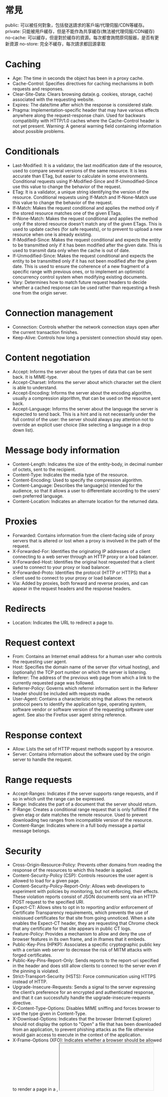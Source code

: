 # 常見
public: 可以被任何對象，包括發送請求的客戶端/代理伺服/CDN等緩存。
private: 只能被用戶緩存，但是不能作為共享緩存(無法被代理伺服/CDN緩存)
no-cache: 可以緩存，但是對於緩存的資源。每次都會詢問原伺服器，是否有更新資源
no-store: 完全不緩存，每次請求都回源拿取

# Caching
- Age: The time in seconds the object has been in a proxy cache.
- Cache-Control: Specifies directives for caching mechanisms in both requests and responses.
- Clear-Site-Data: Clears browsing data(e.g. cookies, storage, cache) associated with the requesting website.
- Expires: The date/time after which the response is considered stale.
- Pragma: Implementation-specific header that may have various effects anywhere along the request-response chain. Used for backwars compatibility with HTTP/1.0 caches where the Cache-Control header is not yet present.
Warning: A general warning field containing information about possible problems.

# Conditionals
- Last-Modified: It is a validator, the last modification date of the resource, used to compare several versions of the same resource. It is less accurate than ETag, but easier to calculate in some environments. Conditional requests using If-Modified-Since and If-Unmodified-Since use this value to change the behavior of the request.
- ETag: It is a validator, a unique string identifying the version of the resource. Conditional requests using If-Match and If-None-Match use this value to change the behavior of the request.
- If-Match: Makes the request conditional and applies the method only if the stored resource matches one of the given ETags.
- If-None-Match: Makes the request conditional and applies the method only if the stored resource doesn't match any of the given ETags. This is used to update caches (for safe requests), or to prevent to upload a new resource when one is already existing.
- If-Modified-Since: Makes the request conditional and expects the entity to be transmitted only if it has been modified after the given date. This is used to transmit data only when the cache is out of date.
- If-Unmodified-Since: Makes the request conditional and expects the entity to be transmitted only if it has not been modified after the given date. This is used to ensure the coherence of a new fragment of a specific range with previous ones, or to implement an optimistic concurrency control system when modifying existing documents.
- Vary: 
Determines how to match future request headers to decide whether a cached response can be used rather than requesting a fresh one from the origin server.

# Connection management
- Connection: Controls whether the network connection stays open after the current transaction finishes.
- Keep-Alive: Controls how long a persistent connection should stay open.

# Content negotiation
- Accept: Informs the server about the types of data that can be sent back. It is MIME-type.
- Accept-Charset: Informs the server about which character set the client is able to understand.
- Accept-Encoding: Informs the server about the encoding algorithm, usually a compression algorithm, that can be used on the resource sent back.
- Accept-Language: Informs the server about the language the server is expected to send back. This is a hint and is not necessarily under the full control of the user: the server should always pay attention not to override an explicit user choice (like selecting a language in a drop down list).

# Message body information
- Content-Length: Indicates the size of the entity-body, in decimal number of octets, sent to the recipient.
- Content-Type: Indicates the media type of the resource.
- Content-Encoding: Used to specify the compression algorithm.
- Content-Language: Describes the language(s) intended for the audience, so that it allows a user to differentiate according to the users' own preferred language.
- Content-Location: Indicates an alternate location for the returned data.

# Proxies
- Forwarded: Contains information from the client-facing side of proxy servers that is altered or lost when a proxy is involved in the path of the request.
- X-Forwarded-For: Identifies the originating IP addresses of a client connecting to a web server through an HTTP proxy or a load balancer.
- X-Forwarded-Host: Identifies the original host requested that a client used to connect to your proxy or load balancer.
- X-Forwarded-Proto: Identifies the protocol (HTTP or HTTPS) that a client used to connect to your proxy or load balancer.
- Via: Added by proxies, both forward and reverse proxies, and can appear in the request headers and the response headers.

# Redirects
- Location: Indicates the URL to redirect a page to.

# Request context
- From: Contains an Internet email address for a human user who controls the requesting user agent.
- Host: Specifies the domain name of the server (for virtual hosting), and (optionally) the TCP port number on which the server is listening.
- Referer: The address of the previous web page from which a link to the currently requested page was followed.
- Referrer-Policy: Governs which referrer information sent in the Referer header should be included with requests made.
- User-Agent: Contains a characteristic string that allows the network protocol peers to identify the application type, operating system, software vendor or software version of the requesting software user agent. See also the Firefox user agent string reference.

# Response context
- Allow: Lists the set of HTTP request methods support by a resource.
- Server: Contains information about the software used by the origin server to handle the request.

# Range requests
- Accept-Ranges: Indicates if the server supports range requests, and if so in which unit the range can be expressed.
- Range: Indicates the part of a document that the server should return.
- If-Range: Creates a conditional range request that is only fulfilled if the given etag or date matches the remote resource. Used to prevent downloading two ranges from incompatible version of the resource.
- Content-Range: Indicates where in a full body message a partial message belongs.

# Security
- Cross-Origin-Resource-Policy: Prevents other domains from reading the response of the resources to which this header is applied.
- Content-Security-Policy (CSP): Controls resources the user agent is allowed to load for a given page.
- Content-Security-Policy-Report-Only: Allows web developers to experiment with policies by monitoring, but not enforcing, their effects. These violation reports consist of JSON documents sent via an HTTP POST request to the specified URI.
- Expect-CT: Allows sites to opt in to reporting and/or enforcement of Certificate Transparency requirements, which prevents the use of misissued certificates for that site from going unnoticed. When a site enables the Expect-CT header, they are requesting that Chrome check that any certificate for that site appears in public CT logs.
- Feature-Policy: Provides a mechanism to allow and deny the use of browser features in its own frame, and in iframes that it embeds.
- Public-Key-Pins (HPKP): Associates a specific cryptographic public key with a certain web server to decrease the risk of MITM attacks with forged certificates.
- Public-Key-Pins-Report-Only: Sends reports to the report-uri specified in the header and does still allow clients to connect to the server even if the pinning is violated.
- Strict-Transport-Security (HSTS): Force communication using HTTPS instead of HTTP.
- Upgrade-Insecure-Requests: Sends a signal to the server expressing the client’s preference for an encrypted and authenticated response, and that it can successfully handle the upgrade-insecure-requests directive.
- X-Content-Type-Options: Disables MIME sniffing and forces browser to use the type given in Content-Type.
- X-Download-Options: Indicates that the browser (Internet Explorer) should not display the option to "Open" a file that has been downloaded from an application, to prevent phishing attacks as the file otherwise would gain access to execute in the context of the application.
- X-Frame-Options (XFO): Indicates whether a browser should be allowed to render a page in a <frame>, <iframe>, <embed> or <object>.
- X-Powered-By: May be set by hosting environments or other frameworks and contains information about them while not providing any usefulness to the application or its visitors. Unset this header to avoid exposing potential vulnerabilities.
- X-XSS-Protection: Enables cross-site scripting filtering.

# Transfer coding
- Transfer-Encoding: Specifies the form of encoding used to safely transfer the entity to the user.
- TE: Specifies the transfer encodings the user agent is willing to accept.
- Trailer: Allows the sender to include additional fields at the end of chunked message.


# refer
https://medium.com/frochu/http-caching-3382037ab06f
https://developer.mozilla.org/zh-CN/docs/Web/HTTP/Headers/Cache-Control
https://blog.techbridge.cc/2017/06/17/cache-introduction/
https://developers.google.com/web/fundamentals/performance/optimizing-content-efficiency/http-caching?hl=zh-tw
https://developer.mozilla.org/en-US/docs/Web/HTTP/Headers